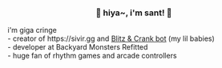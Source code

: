 <h3 align="center">🌸 hiya~, i'm sant! 🌸</h3>
i'm giga cringe <br>
- creator of https://sivir.gg and <a href="https://sivir.gg/discord">Blitz & Crank bot</a> (my lil babies) <br>
- developer at Backyard Monsters Refitted <br>
- huge fan of rhythm games and arcade controllers

<!--
**Santoryo/Santoryo** is a ✨ _special_ ✨ repository because its `README.md` (this file) appears on your GitHub profile.

Here are some ideas to get you started:

- 🔭 I’m currently working on ...
- 🌱 I’m currently learning ...
- 👯 I’m looking to collaborate on ...
- 🤔 I’m looking for help with ...
- 💬 Ask me about ...
- 📫 How to reach me: ...
- 😄 Pronouns: ...
- ⚡ Fun fact: ...
-->
